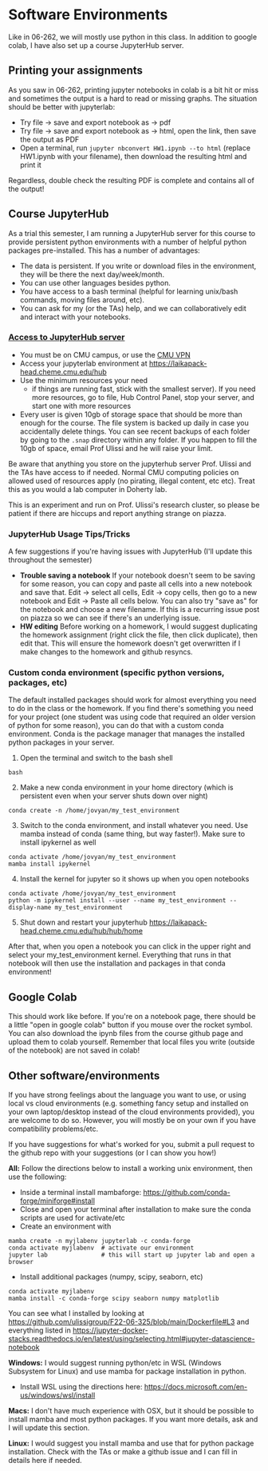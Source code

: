 # Software Environments

Like in 06-262, we will mostly use python in this class. In addition to google colab, I have also set up a course JupyterHub server.

## Printing your assignments

As you saw in 06-262, printing jupyter notebooks in colab is a bit hit or miss and sometimes the output is a hard to read or missing graphs. The situation should be better with jupyterlab:
* Try file -> save and export notebook as -> pdf
* Try file -> save and export notebook as -> html, open the link, then save the output as PDF
* Open a terminal, run `jupyter nbconvert HW1.ipynb --to html` (replace HW1.ipynb with your filename), then download the resulting html and print it

Regardless, double check the resulting PDF is complete and contains all of the output!

## Course JupyterHub

As a trial this semester, I am running a JupyterHub server for this course to provide persistent python environments with a number of helpful python packages pre-installed. This has a number of advantages:
* The data is persistent. If you write or download files in the environment, they will be there the next day/week/month.
* You can use other languages besides python.
* You have access to a bash terminal (helpful for learning unix/bash commands, moving files around, etc).
* You can ask for my (or the TAs) help, and we can collaboratively edit and interact with your notebooks.

### [Access to JupyterHub server](https://laikapack-head.cheme.cmu.edu/hub)
* You must be on CMU campus, or use the [CMU VPN](https://www.cmu.edu/computing/services/endpoint/network-access/vpn/)
* Access your jupyterlab environment at https://laikapack-head.cheme.cmu.edu/hub
* Use the minimum resources your need 
    * if things are running fast, stick with the smallest server). If you need more resources, go to file, Hub Control Panel, stop your server, and start one with more resources
* Every user is given 10gb of storage space that should be more than enough for the course. The file system is backed up daily in case you accidentally delete things. You can see recent backups of each folder by going to the `.snap` directory within any folder. If you happen to fill the 10gb of space, email Prof Ulissi and he will raise your limit.

Be aware that anything you store on the jupyterhub server Prof. Ulissi and the TAs have access to if needed. Normal CMU computing policies on allowed used of resources apply (no pirating, illegal content, etc etc). Treat this as you would a lab computer in Doherty lab.

This is an experiment and run on Prof. Ulissi's research cluster, so please be patient if there are hiccups and report anything strange on piazza.

### JupyterHub Usage Tips/Tricks

A few suggestions if you're having issues with JupyterHub (I'll update this throughout the semester)
* **Trouble saving a notebook** If your notebook doesn't seem to be saving for some reason, you can copy and paste all cells into a new notebook and save that. Edit -> select all cells, Edit -> copy cells, then go to a new notebook and Edit -> Paste all cells below. You can also try "save as" for the notebook and choose a new filename. If this is a recurring issue post on piazza so we can see if there's an underlying issue.
* **HW editing** Before working on a homework, I would suggest duplicating the homework assignment (right click the file, then click duplicate), then edit that. This will ensure the homework doesn't get overwritten if I make changes to the homework and github resyncs. 

### Custom conda environment (specific python versions, packages, etc)

The default installed packages should work for almost everything you need to do in the class or the homework. If you find there's something you need for your project (one student was using code that required an older version of python for some reason), you can do that with a custom conda environment. Conda is the package manager that manages the installed python packages in your server.
1. Open the terminal and switch to the bash shell
```
bash
```
2. Make a new conda environment in your home directory (which is persistent even when your server shuts down over night)
```
conda create -n /home/jovyan/my_test_environment
```
3. Switch to the conda environment, and install whatever you need. Use mamba instead of conda (same thing, but way faster!). Make sure to install ipykernel as well
```
conda activate /home/jovyan/my_test_environment
mamba install ipykernel 
```
4. Install the kernel for jupyter so it shows up when you open notebooks
```
conda activate /home/jovyan/my_test_environment
python -m ipykernel install --user --name my_test_environment --display-name my_test_environment
```
5. Shut down and restart your jupyterhub https://laikapack-head.cheme.cmu.edu/hub/hub/home

After that, when you open a notebook you can click in the upper right and select your my_test_environment kernel. Everything that runs in that notebook will then use the installation and packages in that conda environment!

## Google Colab

This should work like before. If you're on a notebook page, there should be a little "open in google colab" button if you mouse over the rocket symbol. You can also download the ipynb files from the course github page and upload them to colab yourself. Remember that local files you write (outside of the notebook) are not saved in colab!

## Other software/environments

If you have strong feelings about the language you want to use, or using local vs cloud environments (e.g. something fancy setup and installed on your own laptop/desktop instead of the cloud environments provided), you are welcome to do so. However, you will mostly be on your own if you have compatibility problems/etc. 

If you have suggestions for what's worked for you, submit a pull request to the github repo with your suggestions (or I can show you how!)

**All:** Follow the directions below to install a working unix environment, then use the following:
* Inside a terminal install mambaforge: https://github.com/conda-forge/miniforge#install
* Close and open your terminal after installation to make sure the conda scripts are used for activate/etc
* Create an environment with
```
mamba create -n myjlabenv jupyterlab -c conda-forge
conda activate myjlabenv  # activate our environment
jupyter lab               # this will start up jupyter lab and open a browser
```
* Install additional packages (numpy, scipy, seaborn, etc)
``` 
conda activate myjlabenv
mamba install -c conda-forge scipy seaborn numpy matplotlib
```
You can see what I installed by looking at https://github.com/ulissigroup/F22-06-325/blob/main/Dockerfile#L3 and everything listed in https://jupyter-docker-stacks.readthedocs.io/en/latest/using/selecting.html#jupyter-datascience-notebook


**Windows:** I would suggest running python/etc in WSL (Windows Subsystem for Linux) and use mamba for package installation in python.
* Install WSL using the directions here: https://docs.microsoft.com/en-us/windows/wsl/install

**Macs:** I don't have much experience with OSX, but it should be possible to install mamba and most python packages. If you want more details, ask and I will update this section. 

**Linux:** I would suggest you install mamba and use that for python package installation. Check with the TAs or make a github issue and I can fill in details here if needed.
